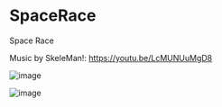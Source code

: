 # SpaceRace
Space Race

Music by SkeleMan!: https://youtu.be/LcMUNUuMgD8

![image](https://user-images.githubusercontent.com/54452350/196316520-77292058-ee73-4005-9822-41cf48f58318.png)


![image](https://user-images.githubusercontent.com/54452350/196316545-a233301c-a931-4c59-b862-4d9ca4c6a2af.png)
